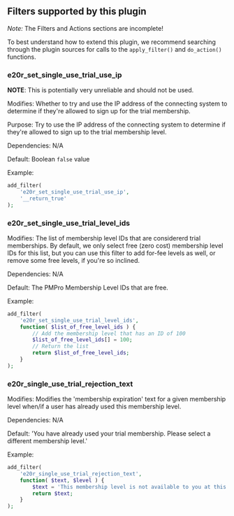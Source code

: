 ## Filters supported by this plugin

*Note:* The Filters and Actions sections are incomplete!

To best understand how to extend this plugin, we recommend searching through the plugin sources for calls to the `apply_filter()` and `do_action()` functions.

### e20r_set_single_use_trial_use_ip

**NOTE**: This is potentially very unreliable and should not be used.

Modifies: Whether to try and use the IP address of the connecting system to determine if they're allowed to sign up for the trial membership.

Purpose: Try to use the IP address of the connecting system to determine if they're allowed to sign up to the trial membership level.

Dependencies: N/A

Default: Boolean `false` value

Example: 
```php
add_filter(
	'e20r_set_single_use_trial_use_ip',
	'__return_true'
);
```

### e20r_set_single_use_trial_level_ids

Modifies: The list of membership level IDs that are considererd trial memberships. By default, we only select free (zero cost) membership level IDs for this list, but you can use this filter to add for-fee levels as well, or remove some free levels, if you're so inclined.

Dependencies: N/A

Default: The PMPro Membership Level IDs that are free.

Example:
```php
add_filter(
	'e20r_set_single_use_trial_level_ids',
	function( $list_of_free_level_ids ) {
		// Add the membership level that has an ID of 100
		$list_of_free_level_ids[] = 100;
		// Return the list 
		return $list_of_free_level_ids;
	}
);
```

### e20r_single_use_trial_rejection_text

Modifies: Modifies the 'membership expiration' text for a given membership level when/if a user has already used this membership level.  

Dependencies: N/A

Default: 'You have already used your trial membership. Please select a different membership level.'

Example:
```php
add_filter(
	'e20r_single_use_trial_rejection_text',
	function( $text, $level ) {
		$text = 'This membership level is not available to you at this time'; 
		return $text;
	}
);
```
